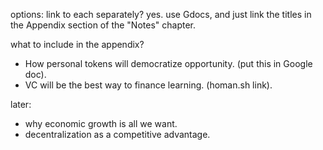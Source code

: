 options: link to each separately? yes. use Gdocs, and just link the titles in the Appendix section of the "Notes" chapter.

what to include in the appendix?
- How personal tokens will democratize opportunity. (put this in Google doc).
- VC will be the best way to finance learning. (homan.sh link).

later:
- why economic growth is all we want.
- decentralization as a competitive advantage.

